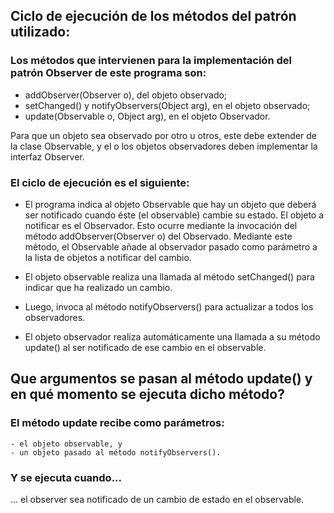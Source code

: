 ## Ciclo de ejecución de los métodos del patrón utilizado:

### Los métodos que intervienen para la implementación del patrón Observer de este programa son:

- addObserver(Observer o), del objeto observado;
- setChanged() y notifyObservers(Object arg), en el objeto observado;
- update(Observable o, Object arg), en el objeto Observador.

Para que un objeto sea observado por otro u otros, este debe extender de la clase Observable, y el o los objetos observadores
deben implementar la interfaz Observer.

### El ciclo de ejecución es el siguiente:
- El programa indica al objeto Observable que hay un objeto que deberá ser notificado cuando éste (el observable) cambie su estado.
El objeto a notificar es el Observador. Esto ocurre mediante la invocación del método addObserver(Observer o) del Observado. 
Mediante este método, el Observable añade al observador pasado como parámetro a la lista de objetos a notificar del cambio.

- El objeto observable realiza una llamada al método setChanged() para indicar que ha realizado un cambio.

- Luego, invoca al método notifyObservers() para actualizar a todos los observadores.

- El objeto observador realiza automáticamente una llamada a su método update() al ser notificado de ese cambio en el observable.

## Que argumentos se pasan al método update() y en qué momento se ejecuta dicho método?

### El método update recibe como parámetros:
	- el objeto observable, y
	- un objeto pasado al método notifyObservers().
  
### Y se ejecuta cuando...
... el observer sea notificado de un cambio de estado en el observable.
